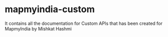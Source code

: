 # mapmyindia-custom
It contains all the documentation for Custom APIs that has been created for MapmyIndia by Mishkat Hashmi
